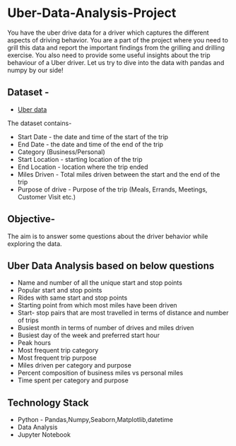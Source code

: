 # Uber-Data-Analysis-Project

You have the uber drive data for a driver which captures the different aspects of driving behavior. You are a part of the project where you need to grill this data and report the important findings from the grilling and drilling exercise. You also need to provide some useful insights about the trip behaviour of a Uber driver. Let us try to dive into the data with pandas and numpy by our side!

## Dataset -

- [Uber data](https://github.com/Rahul1097/Uber-Data-Analysis-Project/blob/master/uberdrive.csv)

The dataset contains-

- Start Date - the date and time of the start of the trip
- End Date - the date and time of the end of the trip
- Category (Business/Personal)
- Start Location - starting location of the trip
- End Location - location where the trip ended
- Miles Driven - Total miles driven between the start and the end of the trip
- Purpose of drive - Purpose of the trip (Meals, Errands, Meetings, Customer Visit etc.)

## Objective-

The aim is to answer some questions about the driver behavior while exploring the data.

## Uber Data Analysis based on below questions

- Name and number of all the unique start and stop points
- Popular start and stop points
- Rides with same start and stop points
- Starting point from which most miles have been driven
- Start- stop pairs that are most travelled in terms of distance and number of trips
- Busiest month in terms of number of drives and miles driven
- Busiest day of the week and preferred start hour
- Peak hours
- Most frequent trip category
- Most frequent trip purpose
- Miles driven per category and purpose
- Percent composition of business miles vs personal miles
- Time spent per category and purpose

## Technology Stack
- Python - Pandas,Numpy,Seaborn,Matplotlib,datetime
- Data Analysis
- Jupyter Notebook
